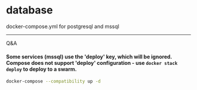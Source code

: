 # database
docker-compose.yml for postgresql and mssql


---------------
Q&A
#### Some services (mssql) use the 'deploy' key, which will be ignored. Compose does not support 'deploy' configuration - use `docker stack deploy` to deploy to a swarm.
```bash
docker-compose --compatibility up -d
```
